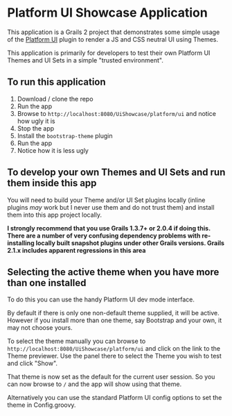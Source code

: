 # Platform UI Showcase Application

This application is a Grails 2 project that demonstrates some simple usage of the 
[Platform UI](http://github.com/grailsrocks/grails-platform-ui) plugin to render a JS and CSS neutral UI using Themes.

This application is primarily for developers to test their own Platform UI Themes and UI Sets in a simple "trusted environment". 

## To run this application

1. Download / clone the repo 
2. Run the app
4. Browse to `http://localhost:8080/UiShowcase/platform/ui` and notice how ugly it is
5. Stop the app
6. Install the `bootstrap-theme` plugin
7. Run the app
8. Notice how it is less ugly

## To develop your own Themes and UI Sets and run them inside this app

You will need to build your Theme and/or UI Set plugins locally (inline plugins *may* work but I never use them and do not trust them) and install them into this app project locally.

**I strongly recommend that you use Grails 1.3.7+ or 2.0.4 if doing this. There are a number of very confusing dependency problems with re-installing locally built snapshot plugins under other Grails versions. Grails 2.1.x includes apparent regressions in this area**

## Selecting the active theme when you have more than one installed

To do this you can use the handy Platform UI dev mode interface.

By default if there is only one non-default theme supplied, it will be active. However if you install more than one theme, say Bootstrap and your own, it may not choose yours.

To select the theme manually you can browse to `http://localhost:8080/UiShowcase/platform/ui` and click on the link to the Theme previewer. Use the panel there to select the Theme you wish to test and click "Show". 

That theme is now set as the default for the current user session. So you can now browse to `/` and the app will show using that theme.

Alternatively you can use the standard Platform UI config options to set the theme in Config.groovy.


